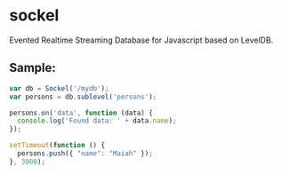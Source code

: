 sockel
======
Evented Realtime Streaming Database for Javascript based on LevelDB.

## Sample:
```js
var db = Sockel('/mydb');
var persons = db.sublevel('persons');

persons.on('data', function (data) {
  console.log('Found data: ' + data.name);
});

setTimeout(function () {
  persons.push({ "name": "Maiah" });
}, 3000);
```
